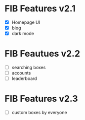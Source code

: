 # FIB Features v2.1

- [x] Homepage UI
- [x] blog
- [x] dark mode

# FIB Feautues v2.2

- [ ] searching boxes
- [ ] accounts
- [ ] leaderboard

# FIB Features v2.3

- [ ] custom boxes by everyone
